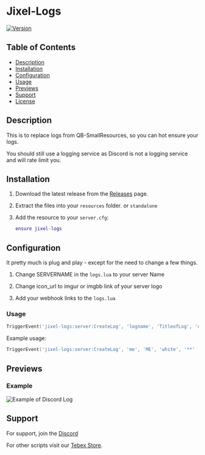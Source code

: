 ﻿
# Jixel-Logs

[![Version](https://img.shields.io/badge/version-1.0.0-brightgreen.svg)](https://github.com/yourusername/repo/releases)

## Table of Contents

- [Description](#description)
- [Installation](#installation)
- [Configuration](#configuration)
- [Usage](#usage)
- [Previews](#previews)
- [Support](#support)
- [License](#license)

## Description

This is to replace logs from QB-SmallResources, so you can hot ensure your logs.

You should still use a logging service as Discord is not a logging service and will rate limit you.


## Installation

1. Download the latest release from the [Releases](https://github.com/taylorrenee1/jixel-logs/releases) page.
2. Extract the files into your `resources` folder. or `standalone`
3. Add the resource to your `server.cfg`:

    ```lua
    ensure jixel-logs
    ```

## Configuration

It pretty much is plug and play - except for the need to change a few things.

1) Change SERVERNAME in the `logs.lua` to your server Name

2) Change icon_url to imgur or imgbb link of your server logo

3) Add your webhook links to the `logs.lua`

### Usage
```lua
TriggerEvent('jixel-logs:server:CreateLog', 'logname', 'TitleofLog', 'color', 'Message', 'tageveryone true or false')
```
Example usage:

```lua
TriggerEvent('jixel-logs:server:CreateLog', 'me', 'ME', 'white', '**' .. GetPlayerName(source) .. '** (CitizenID: ' .. Player.PlayerData.citizenid .. ' | ID: ' .. source .. ') **Message:** ' .. text, false)
```


## Previews

### Example
![Example of Discord Log](https://i.ibb.co/983Jd82/image.png)


## Support

For support, join the [Discord](https://discord.gg/jixelpatterns)

For other scripts visit our [Tebex Store](https://jixeltay.tebex.io).

